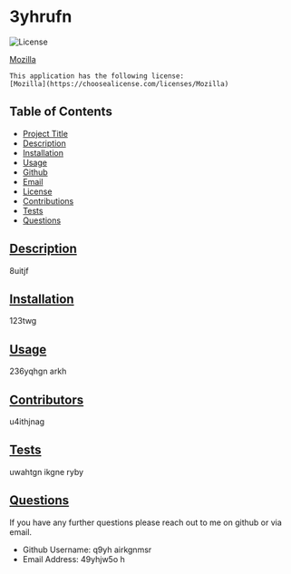 
# 3yhrufn

![License](https://img.shields.io/badge/License-Mozilla-lightblue.svg)

[Mozilla](https://choosealicense.com/licenses/Mozilla)


    This application has the following license:
    [Mozilla](https://choosealicense.com/licenses/Mozilla)
    

## Table of Contents
* [Project Title](#Title)
* [Description](#Description)
* [Installation](#Install)
* [Usage](#Usage)
* [Github](#Github)
* [Email](#Email)
* [License](#License)
* [Contributions](#Contributors)
* [Tests](#Test)
* [Questions](#Questions)

## [Description](#table-of-contents)
8uitjf

## [Installation](#table-of-contents)
123twg

## [Usage](#table-of-contents)
236yqhgn arkh 

## [Contributors](#table-of-contents)
u4ithjnag

## [Tests](#table-of-contents)
uwahtgn ikgne ryby

## [Questions](#table-of-contents)
  If you have any further questions please reach out to me on github or via email.
* Github Username: q9yh airkgnmsr
* Email Address: 49yhjw5o h
 